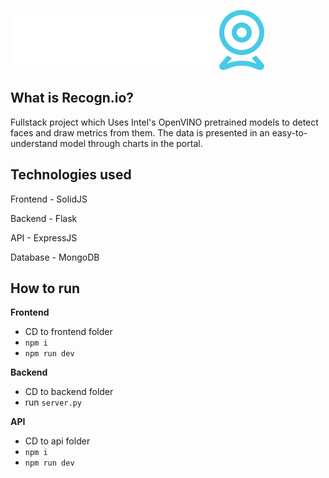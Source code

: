 ![image](./frontend/src/assets/logo.svg)
## What is Recogn.io?

Fullstack project which Uses Intel's OpenVINO pretrained models to detect faces and draw metrics from them. The data is presented in an easy-to-understand model through charts in the portal. 

## Technologies used
Frontend - SolidJS

Backend - Flask

API - ExpressJS

Database - MongoDB

## How to run
**Frontend**
- CD to frontend folder
- `npm i` 
- `npm run dev`

**Backend**
- CD to backend folder
- run `server.py`

**API**
- CD to api folder
- `npm i` 
- `npm run dev`
